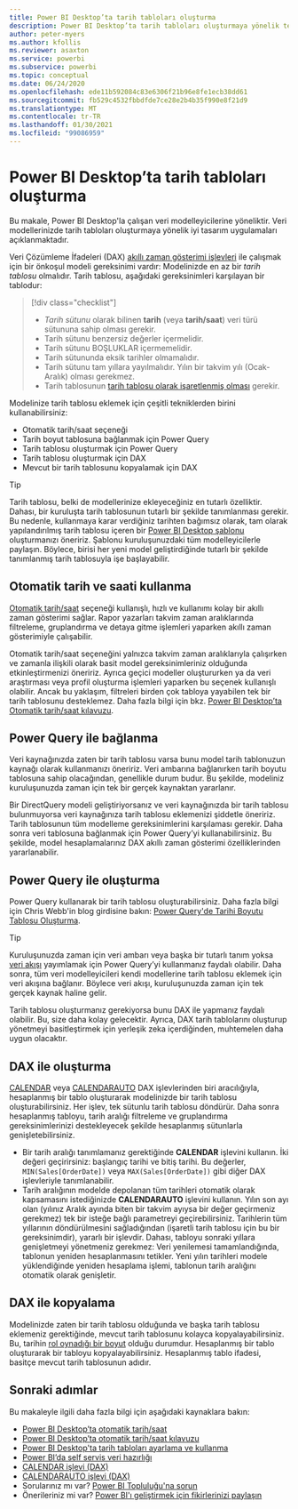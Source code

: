 ```yaml
---
title: Power BI Desktop’ta tarih tabloları oluşturma
description: Power BI Desktop’ta tarih tabloları oluşturmaya yönelik teknikler ve kılavuz.
author: peter-myers
ms.author: kfollis
ms.reviewer: asaxton
ms.service: powerbi
ms.subservice: powerbi
ms.topic: conceptual
ms.date: 06/24/2020
ms.openlocfilehash: ede11b592084c83e6306f21b96e8fe1ecb38dd61
ms.sourcegitcommit: fb529c4532fbbdfde7ce28e2b4b35f990e8f21d9
ms.translationtype: MT
ms.contentlocale: tr-TR
ms.lasthandoff: 01/30/2021
ms.locfileid: "99086959"
---
```

# <a name="create-date-tables-in-power-bi-desktop"></a>Power BI Desktop’ta tarih tabloları oluşturma

Bu makale, Power BI Desktop'la çalışan veri modelleyicilerine yöneliktir. Veri modellerinizde tarih tabloları oluşturmaya yönelik iyi tasarım uygulamaları açıklanmaktadır.

Veri Çözümleme İfadeleri (DAX) [akıllı zaman gösterimi işlevleri](/dax/time-intelligence-functions-dax) ile çalışmak için bir önkoşul modeli gereksinimi vardır: Modelinizde en az bir _tarih tablosu_ olmalıdır. Tarih tablosu, aşağıdaki gereksinimleri karşılayan bir tablodur:

> [!div class="checklist"]
> - _Tarih sütunu_ olarak bilinen **tarih** (veya **tarih/saat**) veri türü sütununa sahip olması gerekir.
> - Tarih sütunu benzersiz değerler içermelidir.
> - Tarih sütunu BOŞLUKLAR içermemelidir.
> - Tarih sütununda eksik tarihler olmamalıdır.
> - Tarih sütunu tam yıllara yayılmalıdır. Yılın bir takvim yılı (Ocak-Aralık) olması gerekmez.
> - Tarih tablosunun [tarih tablosu olarak işaretlenmiş olması](../transform-model/desktop-date-tables.md#setting-your-own-date-table) gerekir.

Modelinize tarih tablosu eklemek için çeşitli tekniklerden birini kullanabilirsiniz:

- Otomatik tarih/saat seçeneği
- Tarih boyut tablosuna bağlanmak için Power Query
- Tarih tablosu oluşturmak için Power Query
- Tarih tablosu oluşturmak için DAX
- Mevcut bir tarih tablosunu kopyalamak için DAX

> [!TIP]
> Tarih tablosu, belki de modellerinize ekleyeceğiniz en tutarlı özelliktir. Dahası, bir kuruluşta tarih tablosunun tutarlı bir şekilde tanımlanması gerekir. Bu nedenle, kullanmaya karar verdiğiniz tarihten bağımsız olarak, tam olarak yapılandırılmış tarih tablosu içeren bir [Power BI Desktop şablonu](../create-reports/desktop-templates.md) oluşturmanızı öneririz. Şablonu kuruluşunuzdaki tüm modelleyicilerle paylaşın. Böylece, birisi her yeni model geliştirdiğinde tutarlı bir şekilde tanımlanmış tarih tablosuyla işe başlayabilir.

## <a name="use-auto-datetime"></a>Otomatik tarih ve saati kullanma

[Otomatik tarih/saat](../transform-model/desktop-auto-date-time.md) seçeneği kullanışlı, hızlı ve kullanımı kolay bir akıllı zaman gösterimi sağlar. Rapor yazarları takvim zaman aralıklarında filtreleme, gruplandırma ve detaya gitme işlemleri yaparken akıllı zaman gösterimiyle çalışabilir.

Otomatik tarih/saat seçeneğini yalnızca takvim zaman aralıklarıyla çalışırken ve zamanla ilişkili olarak basit model gereksinimleriniz olduğunda etkinleştirmenizi öneririz. Ayrıca geçici modeller oluştururken ya da veri araştırması veya profil oluşturma işlemleri yaparken bu seçenek kullanışlı olabilir. Ancak bu yaklaşım, filtreleri birden çok tabloya yayabilen tek bir tarih tablosunu desteklemez. Daha fazla bilgi için bkz. [Power BI Desktop’ta Otomatik tarih/saat kılavuzu](auto-date-time.md).

## <a name="connect-with-power-query"></a>Power Query ile bağlanma

Veri kaynağınızda zaten bir tarih tablosu varsa bunu model tarih tablonuzun kaynağı olarak kullanmanızı öneririz. Veri ambarına bağlanırken tarih boyutu tablosuna sahip olacağından, genellikle durum budur. Bu şekilde, modeliniz kuruluşunuzda zaman için tek bir gerçek kaynaktan yararlanır.

Bir DirectQuery modeli geliştiriyorsanız ve veri kaynağınızda bir tarih tablosu bulunmuyorsa veri kaynağınıza tarih tablosu eklemenizi şiddetle öneririz. Tarih tablosunun tüm modelleme gereksinimlerini karşılaması gerekir. Daha sonra veri tablosuna bağlanmak için Power Query’yi kullanabilirsiniz. Bu şekilde, model hesaplamalarınız DAX akıllı zaman gösterimi özelliklerinden yararlanabilir.

## <a name="generate-with-power-query"></a>Power Query ile oluşturma

Power Query kullanarak bir tarih tablosu oluşturabilirsiniz. Daha fazla bilgi için Chris Webb'in blog girdisine bakın: [Power Query'de Tarihi Boyutu Tablosu Oluşturma](https://blog.crossjoin.co.uk/2013/11/19/generating-a-date-dimension-table-in-power-query/).

> [!TIP]
> Kuruluşunuzda zaman için veri ambarı veya başka bir tutarlı tanım yoksa [veri akışı](../transform-model/dataflows/dataflows-introduction-self-service.md) yayımlamak için Power Query’yi kullanmanız faydalı olabilir. Daha sonra, tüm veri modelleyicileri kendi modellerine tarih tablosu eklemek için veri akışına bağlanır. Böylece veri akışı, kuruluşunuzda zaman için tek gerçek kaynak haline gelir.

Tarih tablosu oluşturmanız gerekiyorsa bunu DAX ile yapmanız faydalı olabilir. Bu, size daha kolay gelecektir. Ayrıca, DAX tarih tablolarını oluşturup yönetmeyi basitleştirmek için yerleşik zeka içerdiğinden, muhtemelen daha uygun olacaktır.

## <a name="generate-with-dax"></a>DAX ile oluşturma

[CALENDAR](/dax/calendar-function-dax) veya [CALENDARAUTO](/dax/calendarauto-function-dax) DAX işlevlerinden biri aracılığıyla, hesaplanmış bir tablo oluşturarak modelinizde bir tarih tablosu oluşturabilirsiniz. Her işlev, tek sütunlu tarih tablosu döndürür. Daha sonra hesaplanmış tabloyu, tarih aralığı filtreleme ve gruplandırma gereksinimlerinizi destekleyecek şekilde hesaplanmış sütunlarla genişletebilirsiniz.

- Bir tarih aralığı tanımlamanız gerektiğinde **CALENDAR** işlevini kullanın. İki değeri geçirirsiniz: başlangıç tarihi ve bitiş tarihi. Bu değerler, `MIN(Sales[OrderDate])` veya `MAX(Sales[OrderDate])` gibi diğer DAX işlevleriyle tanımlanabilir.
- Tarih aralığının modelde depolanan tüm tarihleri otomatik olarak kapsamasını istediğinizde **CALENDARAUTO** işlevini kullanın. Yılın son ayı olan (yılınız Aralık ayında biten bir takvim ayıysa bir değer geçirmeniz gerekmez) tek bir isteğe bağlı parametreyi geçirebilirsiniz. Tarihlerin tüm yıllarının döndürülmesini sağladığından (işaretli tarih tablosu için bu bir gereksinimdir), yararlı bir işlevdir. Dahası, tabloyu sonraki yıllara genişletmeyi yönetmeniz gerekmez: Veri yenilemesi tamamlandığında, tablonun yeniden hesaplanmasını tetikler. Yeni yılın tarihleri modele yüklendiğinde yeniden hesaplama işlemi, tablonun tarih aralığını otomatik olarak genişletir.

## <a name="clone-with-dax"></a>DAX ile kopyalama

Modelinizde zaten bir tarih tablosu olduğunda ve başka tarih tablosu eklemeniz gerektiğinde, mevcut tarih tablosunu kolayca kopyalayabilirsiniz. Bu, tarihin [rol oynadığı bir boyut](star-schema.md#role-playing-dimensions) olduğu durumdur. Hesaplanmış bir tablo oluşturarak bir tabloyu kopyalayabilirsiniz. Hesaplanmış tablo ifadesi, basitçe mevcut tarih tablosunun adıdır.

## <a name="next-steps"></a>Sonraki adımlar

Bu makaleyle ilgili daha fazla bilgi için aşağıdaki kaynaklara bakın:

- [Power BI Desktop’ta otomatik tarih/saat](../transform-model/desktop-auto-date-time.md)
- [Power BI Desktop’ta otomatik tarih/saat kılavuzu](auto-date-time.md)
- [Power BI Desktop'ta tarih tabloları ayarlama ve kullanma](../transform-model/desktop-date-tables.md)
- [Power BI’da self servis veri hazırlığı](../transform-model/dataflows/dataflows-introduction-self-service.md)
- [CALENDAR işlevi (DAX)](/dax/calendar-function-dax)
- [CALENDARAUTO işlevi (DAX)](/dax/calendarauto-function-dax)
- Sorularınız mı var? [Power BI Topluluğu'na sorun](https://community.powerbi.com/)
- Önerileriniz mi var? [Power BI'ı geliştirmek için fikirlerinizi paylaşın](https://ideas.powerbi.com/)